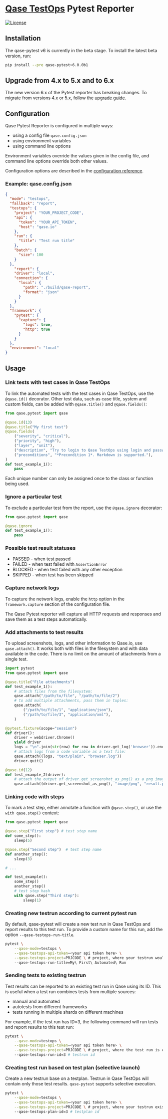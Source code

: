 # [Qase TestOps](https://qase.io) Pytest Reporter

[![License](https://lxgaming.github.io/badges/License-Apache%202.0-blue.svg)](https://www.apache.org/licenses/LICENSE-2.0)

## Installation

The qase-pytest v6 is currently in the beta stage.
To install the latest beta version, run:

```sh
pip install --pre qase-pytest>6.0.0b1 
```

## Upgrade from 4.x to 5.x and to 6.x

The new version 6.x of the Pytest reporter has breaking changes.
To migrate from versions 4.x or 5.x, follow the [upgrade guide](docs/UPGRADE.md).

## Configuration

Qase Pytest Reporter is configured in multiple ways:

- using a config file `qase.config.json`
- using environment variables
- using command line options

Environment variables override the values given in the config file, 
and command line options override both other values.

Configuration options are described in the
[configuration reference](docs/CONFIGURATION.md).


### Example: qase.config.json

```json
{
  "mode": "testops", 
  "fallback": "report",
  "testops": {
    "project": "YOUR_PROJECT_CODE",
    "api": {
      "token": "YOUR_API_TOKEN",
      "host": "qase.io"
    },
    "run": {
      "title": "Test run title"
    },
    "batch": {
      "size": 100
    }
  },
    "report": {
    "driver": "local",
    "connection": {
      "local": {
        "path": "./build/qase-report",
        "format": "json" 
      }
    }
  },
  "framework": {
    "pytest": {
      "capture": {
        "logs": true,
        "http": true
      }
    }
  },
  "environment": "local"
}
```

## Usage

### Link tests with test cases in Qase TestOps

To link the automated tests with the test cases in Qase TestOps, use the `@qase.id()` decorator.
Other test data, such as case title, system and custom fields,
can be added with `@qase.title()` and `@qase.fields()`:

```python
from qase.pytest import qase

@qase.id(13)
@qase.title("My first test")
@qase.fields(
    ("severity", "critical"),
    ("priority", "high"),
    ("layer", "unit"),
    ("description", "Try to login to Qase TestOps using login and password"),
    ("preconditions", "*Precondition 1*. Markdown is supported."),
)
def test_example_1():
    pass
```

Each unique number can only be assigned once to the class or function being used.

### Ignore a particular test

To exclude a particular test from the report, use the `@qase.ignore` decorator:

```python
from qase.pytest import qase

@qase.ignore
def test_example_1():
    pass
```

### Possible test result statuses

- PASSED - when test passed
- FAILED - when test failed with `AssertionError`
- BLOCKED - when test failed with any other exception
- SKIPPED - when test has been skipped

### Capture network logs

To capture the network logs, enable the `http` option in the `framework.capture` section
of the configuration file.

The Qase Pytest reporter will capture all HTTP requests and responses
and save them as a test steps automatically.

### Add attachments to test results

To upload screenshots, logs, and other information to Qase.io,
use `qase.attach()`.
It works both with files in the filesystem and with data available in the code.
There is no limit on the amount of attachments from a single test.

```python
import pytest
from qase.pytest import qase

@qase.title("File attachments")
def test_example_1():
    # attach files from the filesystem:
    qase.attach("/path/to/file", "/path/to/file/2")
    # to add multiple attachments, pass them in tuples:
    qase.attach(
        ("/path/to/file/1", "application/json"),
        ("/path/to/file/3", "application/xml"),
    )

@pytest.fixture(scope="session")
def driver():
    driver = webdriver.Chrome()
    yield driver
    logs = "\n".join(str(row) for row in driver.get_log('browser')).encode('utf-8')
    # attach logs from a code variable as a text file:
    qase.attach((logs, "text/plain", "browser.log"))
    driver.quit()

@qase.id(12)
def test_example_2(driver):
    # attach the output of driver.get_screenshot_as_png() as a png image
    qase.attach((driver.get_screenshot_as_png(), "image/png", "result.png"))
```

### Linking code with steps

To mark a test step, either annotate a function with `@qase.step()`,
or use the `with qase.step()` context:

```python
from qase.pytest import qase

@qase.step("First step") # test step name
def some_step():
    sleep(5)

@qase.step("Second step")  # test step name
def another_step():
    sleep(3)

# ...

def test_example():
    some_step()
    another_step()
    # test step hash
    with qase.step("Third step"):
        sleep(1)
```

### Creating new testrun according to current pytest run

By default, qase-pytest will create a new test run in Qase TestOps
and report results to this test run.
To provide a custom name for this run, add
the option `--qase-testops-run-title`.

```bash
pytest \
    --qase-mode=testops \
    --qase-testops-api-token=<your api token here> \
    --qase-testops-project=PRJCODE \ # project, where your testrun would be created
    --qase-testops-run-title=My\ First\ Automated\ Run
```

### Sending tests to existing testrun

Test results can be reported to an existing test run in Qase using its ID.
This is useful when a test run combines tests from multiple sources:

* manual and automated
* autotests from different frameworks
* tests running in multiple shards on different machines

For example, if the test run has ID=3, the following command will
run tests and report results to this test run:

```bash
pytest \
    --qase-mode=testops \
    --qase-testops-api-token=<your api token here> \
    --qase-testops-project=PRJCODE \ # project, where the test run is created
    --qase-testops-run-id=3 # testrun id
```

### Creating test run based on test plan (selective launch)

Create a new testrun base on a testplan. Testrun in Qase TestOps will contain only those
test results. `qase-pytest` supports selective execution.

```bash
pytest \
    --qase-mode=testops \
    --qase-testops-api-token=<your api token here> \
    --qase-testops-project=PRJCODE \ # project, where your testrun exists in
    --qase-testops-plan-id=3 # testplan id
```
